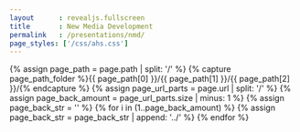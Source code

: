 ```yaml
---
layout      : revealjs.fullscreen
title       : New Media Development
permalink   : /presentations/nmd/
page_styles: ['/css/ahs.css']
---
```


{% assign page_path = page.path | split: '/' %}
{% capture page_path_folder %}{{ page_path[0] }}/{{ page_path[1] }}/{{ page_path[2] }}/{% endcapture %} 
{% assign page_url_parts = page.url | split: '/' %}
{% assign page_back_amount = page_url_parts.size | minus: 1 %}
{% assign page_back_str = '' %}
{% for i in (1..page_back_amount) %}
    {% assign page_back_str = page_back_str | append: '../' %}
{% endfor %}

<section class="slide__chapter">
    <section data-markdown="{{ page_back_str }}/{{ page_path_folder | append: 'content/intro__1.md' }}" class="home"></section>
    <section data-markdown="{{ page_back_str }}/{{ page_path_folder | append: 'content/intro__2.md' }}" data-ahs-background-image="{{ page_back_str }}/{{ page_path_folder | append: 'content/images/pattern_1.png' }}"></section>
    <section data-markdown="{{ page_back_str }}/{{ page_path_folder | append: 'content/intro__3.md' }}" data-ahs-background-image="{{ page_back_str }}/{{ page_path_folder | append: 'content/images/pattern_1.png' }}"></section>
</section>
<section class="slide__chapter">
    <section data-markdown="{{ page_back_str }}/{{ page_path_folder | append: 'content/jobs__1.md' }}" class="home"></section>
    <section data-markdown="{{ page_back_str }}/{{ page_path_folder | append: 'content/jobs__2.md' }}" data-ahs-background-image="{{ page_back_str }}/{{ page_path_folder | append: 'content/images/pattern_1.png' }}"></section>
    <section data-markdown="{{ page_back_str }}/{{ page_path_folder | append: 'content/jobs__3.md' }}" data-ahs-background-image="{{ page_back_str }}/{{ page_path_folder | append: 'content/images/pattern_1.png' }}"></section>
    <section data-markdown="{{ page_back_str }}/{{ page_path_folder | append: 'content/jobs__4.md' }}" data-ahs-background-image="{{ page_back_str }}/{{ page_path_folder | append: 'content/images/pattern_1.png' }}"></section>
</section>
<section class="slide__chapter">
    <section data-markdown="{{ page_back_str }}/{{ page_path_folder | append: 'content/education__1.md' }}" class="home"></section>
    <section data-markdown="{{ page_back_str }}/{{ page_path_folder | append: 'content/education__2.md' }}"></section>
    <section data-markdown="{{ page_back_str }}/{{ page_path_folder | append: 'content/education__3.md' }}"></section>
    <section data-markdown="{{ page_back_str }}/{{ page_path_folder | append: 'content/education__4.md' }}"></section>
    <section data-markdown="{{ page_back_str }}/{{ page_path_folder | append: 'content/education__5.md' }}"></section>
    <section data-markdown="{{ page_back_str }}/{{ page_path_folder | append: 'content/education__6.md' }}"></section>
    <section data-markdown="{{ page_back_str }}/{{ page_path_folder | append: 'content/education__7.md' }}"></section>
</section>